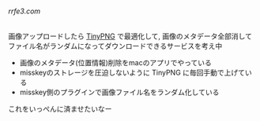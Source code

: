 ###### rrfe3.com
画像アップロードしたら [TinyPNG](https://tinypng.com/) で最適化して, 画像のメタデータ全部消して   
ファイル名がランダムになってダウンロードできるサービスを考え中  
- 画像のメタデータ(位置情報)削除をmacのアプリでやっている
- misskeyのストレージを圧迫しないように TinyPNG に毎回手動で上げている
- misskey側のプラグインで画像ファイル名をランダム化している

これをいっぺんに済ませたいなー
